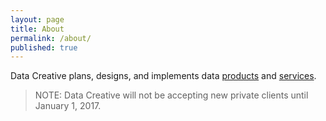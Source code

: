 ```yaml
---
layout: page
title: About
permalink: /about/
published: true
---
```


Data Creative
 plans, designs, and implements
 data [products](/products) and [services](/services).

> NOTE: Data Creative will not be accepting new private clients until January 1, 2017.
